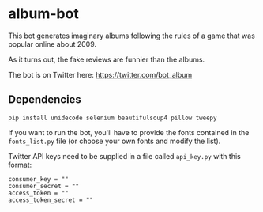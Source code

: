 # album-bot

This bot generates imaginary albums following the rules of a game that was popular online about 2009.

As it turns out, the fake reviews are funnier than the albums.

The bot is on Twitter here: https://twitter.com/bot_album

## Dependencies

`pip install unidecode selenium beautifulsoup4 pillow tweepy`

If you want to run the bot, you'll have to provide the fonts contained in the `fonts_list.py` file (or choose your own fonts and modify the list).

Twitter API keys need to be supplied in a file called `api_key.py` with this format:

```
consumer_key = ""
consumer_secret = ""
access_token = ""
access_token_secret = ""
```
